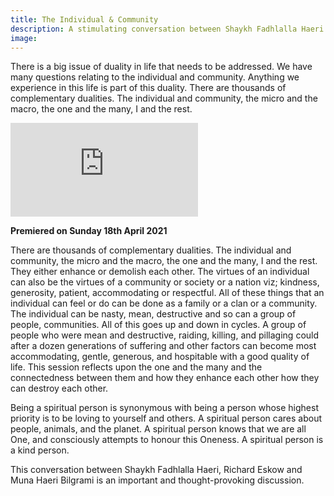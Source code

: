 ```yaml
---
title: The Individual & Community
description: A stimulating conversation between Shaykh Fadhlalla Haeri and Richard Eskow about duality, complementary opposites and navigating the realm of human relationships.
image:
---
```


There is a big issue of duality in life that needs to be addressed. We have many questions relating to the individual and community. Anything we experience in this life is part of this duality. There are thousands of complementary dualities. The individual and community, the micro and the macro, the one and the many, I and the rest. 

<iframe class="video-frame" src="https://www.youtube.com/embed/iOKM-lVQ_T8" title="YouTube video player" frameborder="0" allow="accelerometer; autoplay; clipboard-write; encrypted-media; gyroscope; picture-in-picture" allowfullscreen></iframe>

**Premiered on Sunday 18th April 2021**

There are thousands of complementary dualities. The individual and community, the micro and the macro, the one and the many, I and the rest. They either enhance or demolish each other. The virtues of an individual can also be the virtues of a community or society or a nation viz; kindness, generosity, patient, accommodating or respectful. All of these things that an individual can feel or do can be done as a family or a clan or a community. The individual can be nasty, mean, destructive and so can a group of people, communities. All of this goes up and down in cycles. A group of people who were mean and destructive, raiding, killing, and pillaging could after a dozen generations of suffering and other factors can become most accommodating, gentle, generous, and hospitable with a good quality of life. This session reflects upon the one and the many and the connectedness between them and how they enhance each other how they can destroy each other. 

Being a spiritual person is synonymous with being a person whose highest priority is to be loving to yourself and others. A spiritual person cares about people, animals, and the planet. A spiritual person knows that we are all One, and consciously attempts to honour this Oneness. A spiritual person is a kind person. 

This conversation between Shaykh Fadhlalla Haeri, Richard Eskow and Muna Haeri Bilgrami is an important and thought-provoking discussion.



